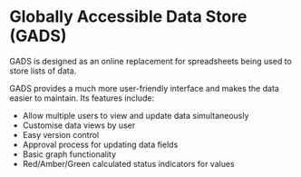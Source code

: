 Globally Accessible Data Store (GADS)
=====================================

GADS is designed as an online replacement for spreadsheets being used to store lists of data.

GADS provides a much more user-friendly interface and makes the data easier to maintain. Its features include:

- Allow multiple users to view and update data simultaneously
- Customise data views by user
- Easy version control
- Approval process for updating data fields
- Basic graph functionality
- Red/Amber/Green calculated status indicators for values

